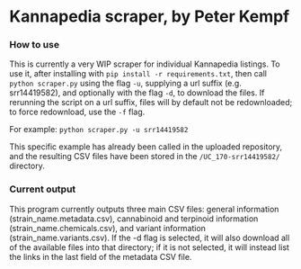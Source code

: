 # Kannapedia scraper, by Peter Kempf

### How to use

This is currently a very WIP scraper for individual Kannapedia listings. To use it, after installing with `pip install -r requirements.txt`, then call `python scraper.py` using the flag `-u`, supplying a url suffix (e.g. srr14419582), and optionally with the flag `-d`, to download the files. If rerunning the script on a url suffix, files will by default not be redownloaded; to force redownload, use the `-f` flag.

For example: `python scraper.py -u srr14419582`

This specific example has already been called in the uploaded repository, and the resulting CSV files have been stored in the `/UC_170-srr14419582/` directory.

### Current output

This program currently outputs three main CSV files: general information (strain_name.metadata.csv), cannabinoid and terpinoid information (strain_name.chemicals.csv), and variant information (strain_name.variants.csv). If the -d flag is selected, it will also download all of the available files into that directory; if it is not selected, it will instead list the links in the last field of the metadata CSV file.
